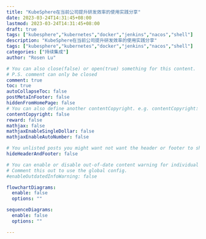 ```yaml
---
title: "KubeSphere在当前公司提升研发效率的使用实践分享"
date: 2023-03-24T14:31:45+08:00
lastmod: 2023-03-24T14:31:45+08:00
draft: true
tags: ["kubesphere","kubernetes","docker","jenkins","nacos","shell"]
description: "KubeSphere在当前公司提升研发效率的使用实践分享"
tags: ["kubesphere","kubernetes","docker","jenkins","nacos","shell"]
categories: ["持续集成"]
author: "Rosen Lu"

# You can also close(false) or open(true) something for this content.
# P.S. comment can only be closed
comment: true
toc: true
autoCollapseToc: false
postMetaInFooter: false
hiddenFromHomePage: false
# You can also define another contentCopyright. e.g. contentCopyright: "This is another copyright."
contentCopyright: false
reward: false
mathjax: false
mathjaxEnableSingleDollar: false
mathjaxEnableAutoNumber: false

# You unlisted posts you might want not want the header or footer to show
hideHeaderAndFooter: false

# You can enable or disable out-of-date content warning for individual post.
# Comment this out to use the global config.
#enableOutdatedInfoWarning: false

flowchartDiagrams:
  enable: false
  options: ""

sequenceDiagrams: 
  enable: false
  options: ""

---
```


<!--more-->

